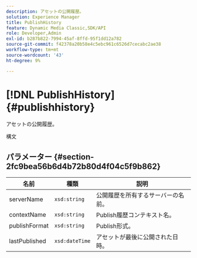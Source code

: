 ```yaml
---
description: アセットの公開履歴。
solution: Experience Manager
title: PublishHistory
feature: Dynamic Media Classic,SDK/API
role: Developer,Admin
exl-id: b287b822-7994-45af-8ffd-95f1dd12a782
source-git-commit: f42378a20b58e4c5ebc961c6526d7cecabc2ae38
workflow-type: tm+mt
source-wordcount: '43'
ht-degree: 9%

---
```


# [!DNL PublishHistory]{#publishhistory}

アセットの公開履歴。

構文

## パラメーター {#section-2fc9bea56b6d4b72b80d4f04c5f9b862}

| 名前 | 種類 | 説明 |
|---|---|---|
| serverName | `xsd:string` | 公開履歴を所有するサーバーの名前。 |
| contextName | `xsd:string` | Publish履歴コンテキスト名。 |
| publishFormat | `xsd:string` | Publish形式。 |
| lastPublished | `xsd:dateTime` | アセットが最後に公開された日時。 |
